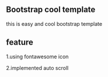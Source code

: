## Bootstrap cool template
this is easy and cool bootstrap template


## feature

1.using fontawesome icon

2.implemented auto scroll